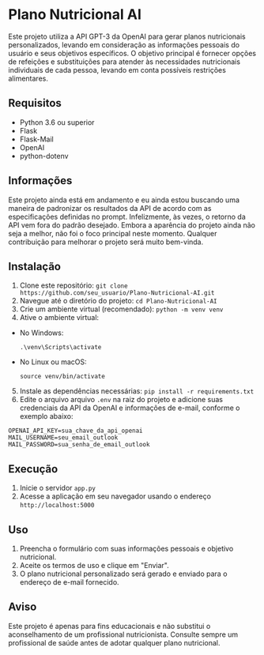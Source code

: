 # Plano Nutricional AI

Este projeto utiliza a API GPT-3 da OpenAI para gerar planos nutricionais personalizados, levando em consideração as informações pessoais do usuário e seus objetivos específicos. O objetivo principal é fornecer opções de refeições e substituições para atender às necessidades nutricionais individuais de cada pessoa, levando em conta possíveis restrições alimentares.

## Requisitos

- Python 3.6 ou superior
- Flask
- Flask-Mail
- OpenAI
- python-dotenv

## Informações

Este projeto ainda está em andamento e eu ainda estou buscando uma maneira de padronizar os resultados da API de acordo com as especificações definidas no prompt. Infelizmente, às vezes, o retorno da API vem fora do padrão desejado. Embora a aparência do projeto ainda não seja a melhor, não foi o foco principal neste momento. Qualquer contribuição para melhorar o projeto será muito bem-vinda.

## Instalação

1. Clone este repositório:
`
git clone https://github.com/seu_usuario/Plano-Nutricional-AI.git
`
2. Navegue até o diretório do projeto:
`
cd Plano-Nutricional-AI
`
3. Crie um ambiente virtual (recomendado):
`
python -m venv venv
`
4. Ative o ambiente virtual:
- No Windows:
  ```
  .\venv\Scripts\activate
  ```
- No Linux ou macOS:
  ```
  source venv/bin/activate
  ```
5. Instale as dependências necessárias:
`
pip install -r requirements.txt
`
6. Edite o arquivo arquivo `.env` na raiz do projeto e adicione suas credenciais da API da OpenAI e informações de e-mail, conforme o exemplo abaixo:
```
OPENAI_API_KEY=sua_chave_da_api_openai
MAIL_USERNAME=seu_email_outlook
MAIL_PASSWORD=sua_senha_de_email_outlook
```

## Execução

1. Inicie o servidor
`
app.py
`
2. Acesse a aplicação em seu navegador usando o endereço `http://localhost:5000`

## Uso

1. Preencha o formulário com suas informações pessoais e objetivo nutricional.
2. Aceite os termos de uso e clique em "Enviar".
3. O plano nutricional personalizado será gerado e enviado para o endereço de e-mail fornecido.

## Aviso

Este projeto é apenas para fins educacionais e não substitui o aconselhamento de um profissional nutricionista. Consulte sempre um profissional de saúde antes de adotar qualquer plano nutricional.

